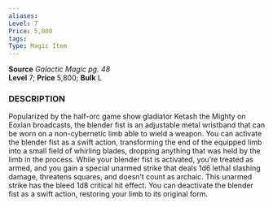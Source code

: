```yaml
---
aliases: 
Level: 7
Price: 5,800 
tags: 
Type: Magic Item
---
```

**Source** _Galactic Magic pg. 48_  
**Level** 7; **Price** 5,800; **Bulk** L

### DESCRIPTION

Popularized by the half-orc game show gladiator Ketash the Mighty on Eoxian broadcasts, the blender fist is an adjustable metal wristband that can be worn on a non-cybernetic limb able to wield a weapon. You can activate the blender fist as a swift action, transforming the end of the equipped limb into a small field of whirling blades, dropping anything that was held by the limb in the process. While your blender fist is activated, you’re treated as armed, and you gain a special unarmed strike that deals 1d6 lethal slashing damage, threatens squares, and doesn’t count as archaic. This unarmed strike has the bleed 1d8 critical hit effect. You can deactivate the blender fist as a swift action, restoring your limb to its original form.